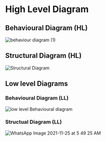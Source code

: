 # High  Level Diagram

## Behavioural Diagram (HL)

![behaviour diagram (1)](https://user-images.githubusercontent.com/94219623/143278132-cf09483a-eb95-426a-a180-ed537442a2f3.jpg)

## Structural Diagram (HL)

![Structural Diagram](https://user-images.githubusercontent.com/94219623/143282604-af86c651-cadd-48a3-a7b0-34209f12c386.jpg)

## Low level Diagrams

### Behavioural Diagram (LL)

![low level Behavioural diagram](https://user-images.githubusercontent.com/94219623/143333183-737eb1ed-4e77-4aaf-b388-983a8d98ba14.jpg)

### Structual Diagram (LL)

![WhatsApp Image 2021-11-25 at 5 49 25 AM](https://user-images.githubusercontent.com/94219623/143333825-4af6f215-11b3-43ea-ba4a-2bb4a5933150.jpeg)
